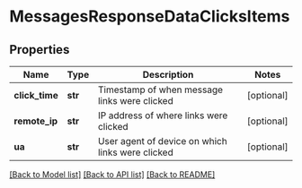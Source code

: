 # MessagesResponseDataClicksItems

## Properties
Name | Type | Description | Notes
------------ | ------------- | ------------- | -------------
**click_time** | **str** | Timestamp of when message links were clicked | [optional] 
**remote_ip** | **str** | IP address of where links were clicked | [optional] 
**ua** | **str** | User agent of device on which links were clicked | [optional] 

[[Back to Model list]](../README.md#documentation-for-models) [[Back to API list]](../README.md#documentation-for-api-endpoints) [[Back to README]](../README.md)


